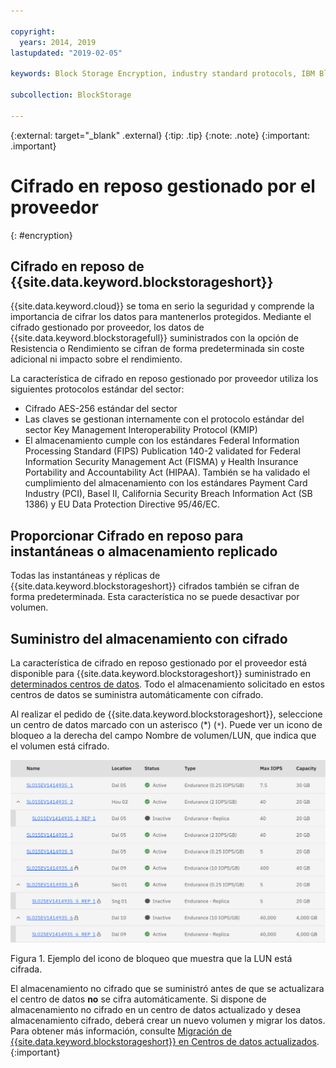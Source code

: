 ```yaml
---

copyright:
  years: 2014, 2019
lastupdated: "2019-02-05"

keywords: Block Storage Encryption, industry standard protocols, IBM Block Storage, LUN, provider-managed encryption

subcollection: BlockStorage

---
```

{:external: target="_blank" .external}
{:tip: .tip}
{:note: .note}
{:important: .important}

# Cifrado en reposo gestionado por el proveedor
{: #encryption}

## Cifrado en reposo de {{site.data.keyword.blockstorageshort}}

{{site.data.keyword.cloud}} se toma en serio la seguridad y comprende la importancia de cifrar los datos para mantenerlos protegidos. Mediante el cifrado gestionado por proveedor, los datos de {{site.data.keyword.blockstoragefull}} suministrados con la opción de Resistencia o Rendimiento se cifran de forma predeterminada sin coste adicional ni impacto sobre el rendimiento.

La característica de cifrado en reposo gestionado por proveedor utiliza los siguientes protocolos estándar del sector:

* Cifrado AES-256 estándar del sector
* Las claves se gestionan internamente con el protocolo estándar del sector Key Management Interoperability Protocol (KMIP)
* El almacenamiento cumple con los estándares Federal Information Processing Standard (FIPS) Publication 140-2 validated for Federal Information Security Management Act (FISMA) y Health Insurance Portability and Accountability Act (HIPAA). También se ha validado el cumplimiento del almacenamiento con los estándares Payment Card Industry (PCI), Basel II, California Security Breach Information Act (SB 1386) y EU Data Protection Directive 95/46/EC.

## Proporcionar Cifrado en reposo para instantáneas o almacenamiento replicado  

Todas las instantáneas y réplicas de {{site.data.keyword.blockstorageshort}} cifrados también se cifran de forma predeterminada. Esta característica no se puede desactivar por volumen.

## Suministro del almacenamiento con cifrado

La característica de cifrado en reposo gestionado por el proveedor está disponible para {{site.data.keyword.blockstorageshort}} suministrado en [determinados centros de datos](/docs/infrastructure/BlockStorage?topic=BlockStorage-news). Todo el almacenamiento solicitado en estos centros de datos se suministra automáticamente con cifrado.

Al realizar el pedido de {{site.data.keyword.blockstorageshort}}, seleccione un centro de datos marcado con un asterisco (*) (`*`). Puede ver un icono de bloqueo a la derecha del campo Nombre de volumen/LUN, que indica que el volumen está cifrado.

![El icono de bloqueo indica que la LUN está cifrada](/images/encryptedstorage.png)
<caption>Figura 1. Ejemplo del icono de bloqueo que muestra que la LUN está cifrada.</caption>



El almacenamiento no cifrado que se suministró antes de que se actualizara el centro de datos **no** se cifra automáticamente. Si dispone de almacenamiento no cifrado en un centro de datos actualizado y desea almacenamiento cifrado, deberá crear un nuevo volumen y migrar los datos. Para obtener más información, consulte [Migración de {{site.data.keyword.blockstorageshort}} en Centros de datos actualizados](/docs/infrastructure/BlockStorage?topic=BlockStorage-migratestorage).
{:important}
